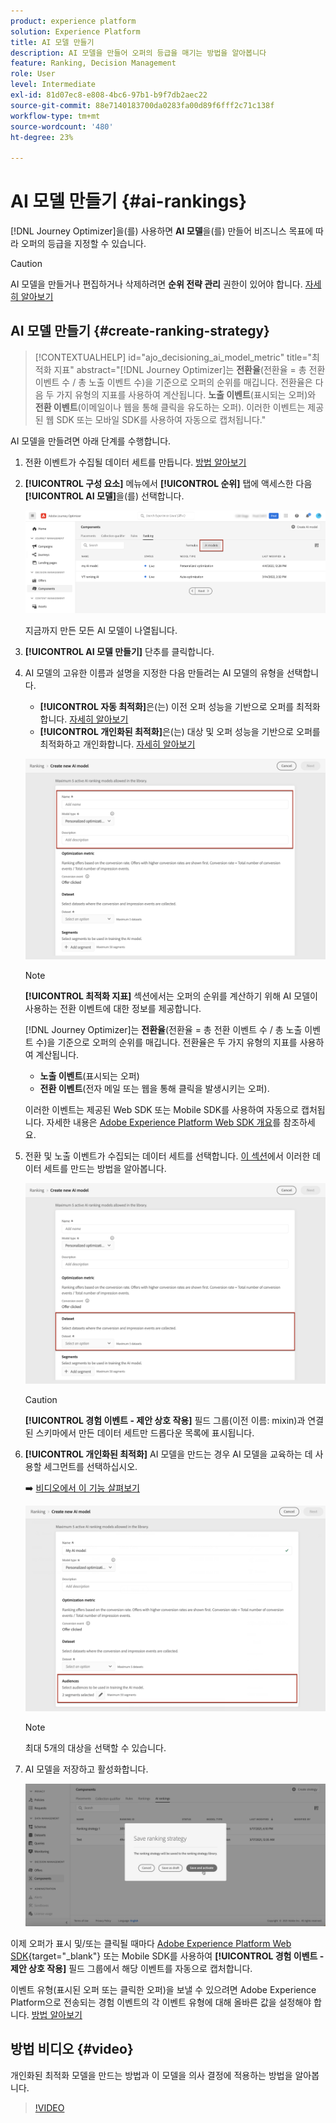 ```yaml
---
product: experience platform
solution: Experience Platform
title: AI 모델 만들기
description: AI 모델을 만들어 오퍼의 등급을 매기는 방법을 알아봅니다
feature: Ranking, Decision Management
role: User
level: Intermediate
exl-id: 81d07ec8-e808-4bc6-97b1-b9f7db2aec22
source-git-commit: 88e7140183700da0283fa00d89f6fff2c71c138f
workflow-type: tm+mt
source-wordcount: '480'
ht-degree: 23%

---
```


# AI 모델 만들기 {#ai-rankings}

[!DNL Journey Optimizer]을(를) 사용하면 **AI 모델**&#x200B;을(를) 만들어 비즈니스 목표에 따라 오퍼의 등급을 지정할 수 있습니다.

>[!CAUTION]
>
>AI 모델을 만들거나 편집하거나 삭제하려면 **순위 전략 관리** 권한이 있어야 합니다. [자세히 알아보기](../../administration/high-low-permissions.md#manage-ranking-strategies)

## AI 모델 만들기 {#create-ranking-strategy}

>[!CONTEXTUALHELP]
>id="ajo_decisioning_ai_model_metric"
>title="최적화 지표"
>abstract="[!DNL Journey Optimizer]는 **전환율**(전환율 = 총 전환 이벤트 수 / 총 노출 이벤트 수)을 기준으로 오퍼의 순위를 매깁니다. 전환율은 다음 두 가지 유형의 지표를 사용하여 계산됩니다. **노출 이벤트**(표시되는 오퍼)와 **전환 이벤트**(이메일이나 웹을 통해 클릭을 유도하는 오퍼). 이러한 이벤트는 제공된 웹 SDK 또는 모바일 SDK를 사용하여 자동으로 캡처됩니다."

AI 모델을 만들려면 아래 단계를 수행합니다.

1. 전환 이벤트가 수집될 데이터 세트를 만듭니다. [방법 알아보기](../data-collection/create-dataset.md)

1. **[!UICONTROL 구성 요소]** 메뉴에서 **[!UICONTROL 순위]** 탭에 액세스한 다음 **[!UICONTROL AI 모델]**&#x200B;을(를) 선택합니다.

   ![](../assets/ai-ranking-list.png)

   지금까지 만든 모든 AI 모델이 나열됩니다.

1. **[!UICONTROL AI 모델 만들기]** 단추를 클릭합니다.

1. AI 모델의 고유한 이름과 설명을 지정한 다음 만들려는 AI 모델의 유형을 선택합니다.

   * **[!UICONTROL 자동 최적화]**&#x200B;은(는) 이전 오퍼 성능을 기반으로 오퍼를 최적화합니다. [자세히 알아보기](auto-optimization-model.md)
   * **[!UICONTROL 개인화된 최적화]**&#x200B;은(는) 대상 및 오퍼 성능을 기반으로 오퍼를 최적화하고 개인화합니다. [자세히 알아보기](personalized-optimization-model.md)

   ![](../assets/ai-ranking-fields.png)

   >[!NOTE]
   >
   >**[!UICONTROL 최적화 지표]** 섹션에서는 오퍼의 순위를 계산하기 위해 AI 모델이 사용하는 전환 이벤트에 대한 정보를 제공합니다.
   >
   >[!DNL Journey Optimizer]는 **전환율**(전환율 = 총 전환 이벤트 수 / 총 노출 이벤트 수)을 기준으로 오퍼의 순위를 매깁니다. 전환율은 두 가지 유형의 지표를 사용하여 계산됩니다.
   >* **노출 이벤트**(표시되는 오퍼)
   >* **전환 이벤트**(전자 메일 또는 웹을 통해 클릭을 발생시키는 오퍼).
   >
   >이러한 이벤트는 제공된 Web SDK 또는 Mobile SDK를 사용하여 자동으로 캡처됩니다. 자세한 내용은 [Adobe Experience Platform Web SDK 개요](https://experienceleague.adobe.com/docs/experience-platform/edge/home.html)를 참조하세요.

1. 전환 및 노출 이벤트가 수집되는 데이터 세트를 선택합니다. [이 섹션](../data-collection/create-dataset.md)에서 이러한 데이터 세트를 만드는 방법을 알아봅니다. <!--This dataset needs to be associated with a schema that must have the **[!UICONTROL Proposition Interactions]** field group (previously known as mixin) associated with it.-->

   ![](../assets/ai-ranking-dataset-id.png)

   >[!CAUTION]
   >
   >**[!UICONTROL 경험 이벤트 - 제안 상호 작용]** 필드 그룹(이전 이름: mixin)과 연결된 스키마에서 만든 데이터 세트만 드롭다운 목록에 표시됩니다.

1. **[!UICONTROL 개인화된 최적화]** AI 모델을 만드는 경우 AI 모델을 교육하는 데 사용할 세그먼트를 선택하십시오.

   ➡️ [비디오에서 이 기능 살펴보기](#video)

   ![](../assets/ai-ranking-segments.png)

   >[!NOTE]
   >
   >최대 5개의 대상을 선택할 수 있습니다.

1. AI 모델을 저장하고 활성화합니다.

   ![](../assets/ai-ranking-save-activate.png)

<!--At this point, you must have:

* created the AI model,
* defined which type of event you want to capture - offer displayed (impression) and/or offer clicked (conversion),
* and in which dataset you want to collect the event data.-->

이제 오퍼가 표시 및/또는 클릭될 때마다 [Adobe Experience Platform Web SDK](https://experienceleague.adobe.com/docs/experience-platform/edge/web-sdk-faq.html#what-is-adobe-experience-platform-web-sdk%3F){target="_blank"} 또는 Mobile SDK를 사용하여 **[!UICONTROL 경험 이벤트 - 제안 상호 작용]** 필드 그룹에서 해당 이벤트를 자동으로 캡처합니다.

이벤트 유형(표시된 오퍼 또는 클릭한 오퍼)을 보낼 수 있으려면 Adobe Experience Platform으로 전송되는 경험 이벤트의 각 이벤트 유형에 대해 올바른 값을 설정해야 합니다. [방법 알아보기](../data-collection/schema-requirement.md)

## 방법 비디오 {#video}

개인화된 최적화 모델을 만드는 방법과 이 모델을 의사 결정에 적용하는 방법을 알아봅니다.

>[!VIDEO](https://video.tv.adobe.com/v/3419954?quality=12)
